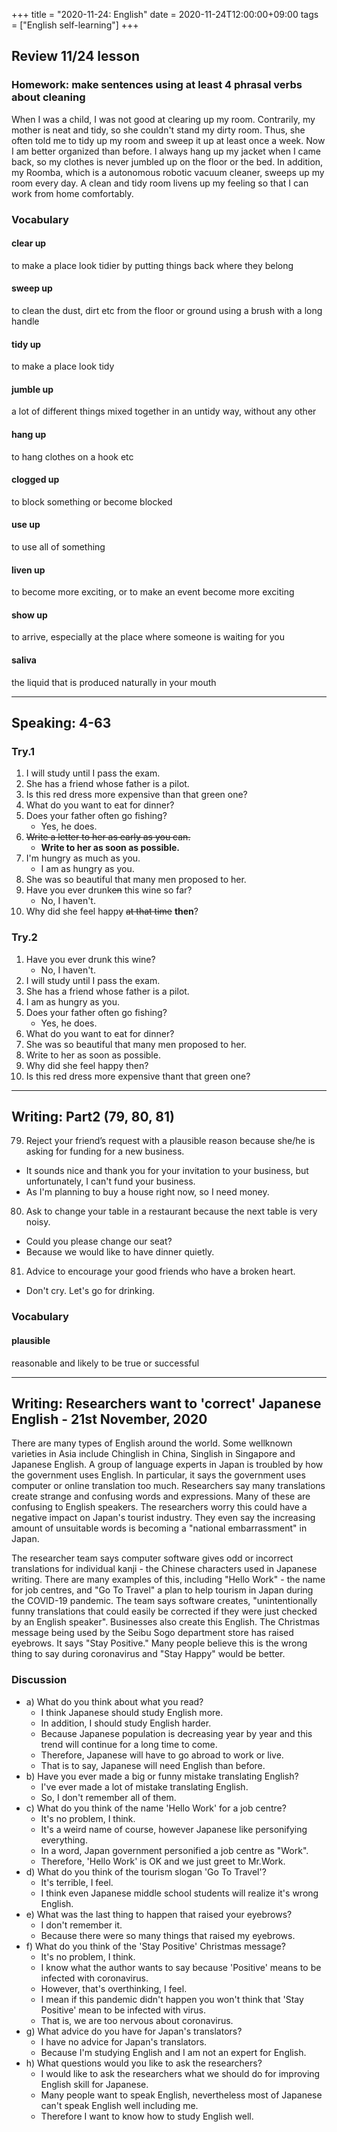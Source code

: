 +++
title =  "2020-11-24: English"
date = 2020-11-24T12:00:00+09:00
tags = ["English self-learning"]
+++

## Review 11/24 lesson

### Homework: make sentences using at least 4 phrasal verbs about cleaning

When I was a child, I was not good at clearing up my room. Contrarily, my mother is neat and tidy, so she couldn't stand my dirty room. Thus, she often told me to tidy up my room and sweep it up at least once a week.
Now I am better organized than before. I always hang up my jacket when I came back, so my clothes is never jumbled up on the floor or the bed. In addition, my Roomba, which is a autonomous robotic vacuum cleaner, sweeps up my room every day.
A clean and tidy room livens up my feeling so that I can work from home comfortably.

### Vocabulary

#### clear up
to make a place look tidier by putting things back where they belong

#### sweep up
to clean the dust, dirt etc from the floor or ground using a brush with a long handle

#### tidy up
to make a place look tidy

#### jumble up
a lot of different things mixed together in an untidy way, without any other

#### hang up
to hang clothes on a hook etc

#### clogged up
to block something or become blocked

#### use up
to use all of something

#### liven up
to become more exciting, or to make an event become more exciting

#### show up
to arrive, especially at the place where someone is waiting for you

#### saliva
the liquid that is produced naturally in your mouth

- - -

## Speaking: 4-63

### Try.1

1. I will study until I pass the exam.
2. She has a friend whose father is a pilot.
3. Is this red dress more expensive than that green one?
4. What do you want to eat for dinner?
5. Does your father often go fishing?
    - Yes, he does.
6. ~~Write a letter to her as early as you can.~~
    - **Write to her as soon as possible.**
7. I'm hungry as much as you.
    - I am as hungry as you.
8. She was so beautiful that many men proposed to her.
9. Have you ever drunk~~en~~ this wine so far?
    - No, I haven't.
10. Why did she feel happy ~~at that time~~ **then**?

### Try.2

1. Have you ever drunk this wine?
    - No, I haven't.
2. I will study until I pass the exam.
3. She has a friend whose father is a pilot.
4. I am as hungry as you.
5. Does your father often go fishing?
    - Yes, he does.
6. What do you want to eat for dinner?
7. She was so beautiful that many men proposed to her.
8. Write to her as soon as possible.
9. Why did she feel happy then?
10. Is this red dress more expensive thant that green one?

- - -

## Writing: Part2 (79, 80, 81)

79. Reject your friend’s request with a plausible reason because she/he is asking for funding for a new business.
  - It sounds nice and thank you for your invitation to your business,
    but unfortunately, I can't fund your business.
  - As I'm planning to buy a house right now, so I need money.
80. Ask to change your table in a restaurant because the next table is very noisy.
  - Could you please change our seat?
  - Because we would like to have dinner quietly.
81. Advice to encourage your good friends who have a broken heart.
  - Don't cry. Let's go for drinking.

### Vocabulary

#### plausible
reasonable and likely to be true or successful

- - -

## Writing: Researchers want to 'correct' Japanese English - 21st November, 2020

There are many types of English around the world. Some wellknown varieties in Asia include Chinglish in China, Singlish in Singapore and Japanese English. A group of language experts in Japan is troubled by how the government uses English. In particular, it says the government uses computer or online translation too much. Researchers say many translations create strange and confusing words and expressions. Many of these are confusing to English speakers. The researchers worry this could have a negative impact on Japan's tourist industry. They even say the increasing amount of unsuitable words is becoming a "national embarrassment" in Japan.

The researcher team says computer software gives odd or incorrect translations for individual kanji - the Chinese characters used in Japanese writing. There are many examples of this, including "Hello Work" - the name for job centres, and "Go To Travel" a plan to help tourism in Japan during the COVID-19 pandemic. The team says software creates, "unintentionally funny translations that could easily be corrected if they were just checked by an English speaker". Businesses also create this English. The Christmas message being used by the Seibu Sogo department store has raised eyebrows. It says "Stay Positive." Many people believe this is the wrong thing to say during coronavirus and "Stay Happy" would be better.

### Discussion

* a) What do you think about what you read?
  - I think Japanese should study English more.
  - In addition, I should study English harder.
  - Because Japanese population is decreasing year by year and
    this trend will continue for a long time to come.
  - Therefore, Japanese will have to go abroad to work or live.
  - That is to say, Japanese will need English than before.
* b) Have you ever made a big or funny mistake translating English?
  - I've ever made a lot of mistake translating English.
  - So, I don't remember all of them.
* c) What do you think of the name 'Hello Work' for a job centre?
  - It's no problem, I think.
  - It's a weird name of course, however Japanese like personifying everything.
  - In a word, Japan government personified a job centre as "Work".
  - Therefore, 'Hello Work' is OK and we just greet to Mr.Work.
* d) What do you think of the tourism slogan 'Go To Travel'?
  - It's terrible, I feel.
  - I think even Japanese middle school students will realize it's wrong English.
* e) What was the last thing to happen that raised your eyebrows?
  - I don't remember it.
  - Because there were so many things that raised my eyebrows.
* f) What do you think of the 'Stay Positive' Christmas message?
  - It's no problem, I think.
  - I know what the author wants to say
    because 'Positive' means to be infected with coronavirus.
  - However, that's overthinking, I feel.
  - I mean if this pandemic didn't happen
    you won't think that 'Stay Positive' mean to be infected with virus.
  - That is, we are too nervous about coronavirus.
* g) What advice do you have for Japan's translators?
  - I have no advice for Japan's translators.
  - Because I'm studying English and I am not an expert for English.
* h) What questions would you like to ask the researchers?
  - I would like to ask the researchers
    what we should do for improving English skill for Japanese.
  - Many people want to speak English,
    nevertheless most of Japanese can't speak English well including me.
  - Therefore I want to know how to study English well.

